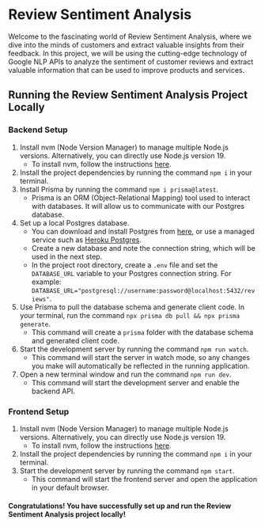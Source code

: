 # Review Sentiment Analysis

Welcome to the fascinating world of Review Sentiment Analysis, where we dive into the minds of customers and extract valuable insights from their feedback. In this project, we will be using the cutting-edge technology of Google NLP APIs to analyze the sentiment of customer reviews and extract valuable information that can be used to improve products and services.

## Running the Review Sentiment Analysis Project Locally

### Backend Setup

1. Install nvm (Node Version Manager) to manage multiple Node.js versions. Alternatively, you can directly use Node.js version 19.
   - To install nvm, follow the instructions [here](https://github.com/nvm-sh/nvm#install--update-script).
2. Install the project dependencies by running the command `npm i` in your terminal.
3. Install Prisma by running the command `npm i prisma@latest`.
   - Prisma is an ORM (Object-Relational Mapping) tool used to interact with databases. It will allow us to communicate with our Postgres database.
4. Set up a local Postgres database.
   - You can download and install Postgres from [here](https://www.postgresql.org/download/), or use a managed service such as [Heroku Postgres](https://www.heroku.com/postgres).
   - Create a new database and note the connection string, which will be used in the next step.
   - In the project root directory, create a `.env` file and set the `DATABASE_URL` variable to your Postgres connection string. For example: `DATABASE_URL="postgresql://username:password@localhost:5432/reviews"`.
5. Use Prisma to pull the database schema and generate client code. In your terminal, run the command `npx prisma db pull && npx prisma generate`.
   - This command will create a `prisma` folder with the database schema and generated client code.
6. Start the development server by running the command `npm run watch`.
   - This command will start the server in watch mode, so any changes you make will automatically be reflected in the running application.
7. Open a new terminal window and run the command `npm run dev`.
   - This command will start the development server and enable the backend API.

### Frontend Setup

1. Install nvm (Node Version Manager) to manage multiple Node.js versions. Alternatively, you can directly use Node.js version 19.
   - To install nvm, follow the instructions [here](https://github.com/nvm-sh/nvm#install--update-script).
2. Install the project dependencies by running the command `npm i` in your terminal.
3. Start the development server by running the command `npm start`.
   - This command will start the frontend server and open the application in your default browser.

#### Congratulations! You have successfully set up and run the Review Sentiment Analysis project locally!
